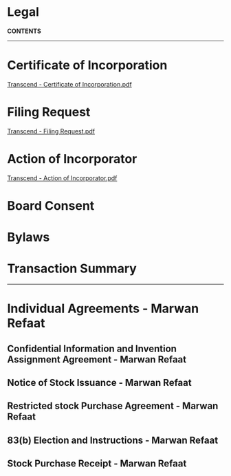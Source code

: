 # Legal

**CONTENTS**

---

# Certificate of Incorporation

[Transcend - Certificate of Incorporation.pdf](Legal%20f77d4360b49b43b5bf64cc2e07a073c8/Transcend_-_Certificate_of_Incorporation.pdf)

# Filing Request

[Transcend - Filing Request.pdf](Legal%20f77d4360b49b43b5bf64cc2e07a073c8/Transcend_-_Filing_Request.pdf)

# Action of Incorporator

[Transcend - Action of Incorporator.pdf](Legal%20f77d4360b49b43b5bf64cc2e07a073c8/Transcend_-_Action_of_Incorporator.pdf)

# Board Consent

# Bylaws

# Transaction Summary

---

# Individual Agreements - Marwan Refaat

## Confidential Information and Invention Assignment Agreement - Marwan Refaat

## Notice of Stock Issuance - Marwan Refaat

## Restricted stock Purchase Agreement - Marwan Refaat

## 83(b) Election and Instructions - Marwan Refaat

## Stock Purchase Receipt - Marwan Refaat